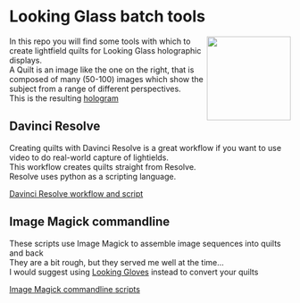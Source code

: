 # Looking Glass batch tools
<img align="right" src="Docs/Nixie8_qs5x9a0.5625.jpg" width="150"/>  

In this repo you will find some tools with which to create lightfield quilts for Looking Glass holographic displays.  
A Quilt is an image like the one on the right, that is composed of many (50-100) images which show the subject from a range of different perspectives.  
This is the resulting [hologram](https://blocks.glass/pathightree/111590)

## Davinci Resolve
Creating quilts with Davinci Resolve is a great workflow if you want to use video to do real-world capture of lightields.  
This workflow creates quilts straight from Resolve.  
Resolve uses python as a scripting language.

[Davinci Resolve workflow and script](Docs/DavinciResolve.md)

## Image Magick commandline
These scripts use Image Magick to assemble image sequences into quilts and back  
They are a bit rough, but they served me well at the time...  
I would suggest using [Looking Gloves](https://lookinggloves.vercel.app) instead to convert your quilts

[Image Magick commandline scripts](Docs/ImageMagick_commandline.md)